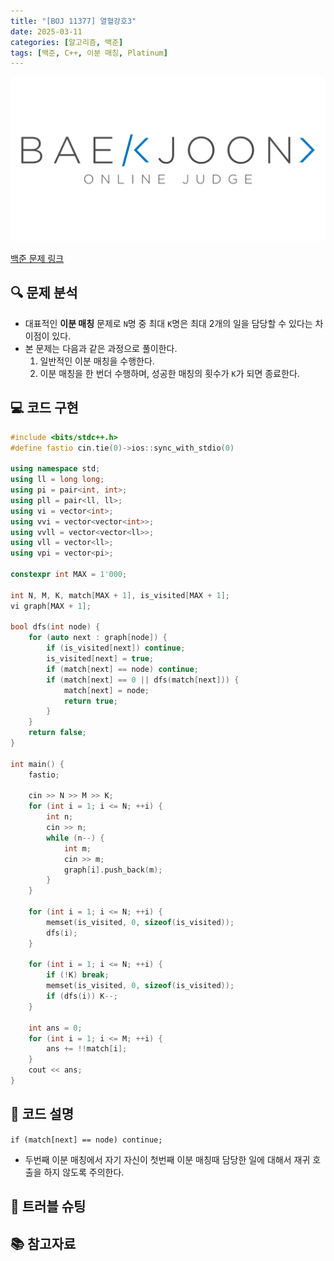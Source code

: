 ```yaml
---
title: "[BOJ 11377] 열혈강호3"
date: 2025-03-11
categories: [알고리즘, 백준]
tags: [백준, C++, 이분 매칭, Platinum]
---
```


[![백준 로고](assets/img/posts/BOJ/boj-og.png)](https://www.acmicpc.net/problem/11377)

[백준 문제 링크](https://www.acmicpc.net/problem/11377)

## 🔍 문제 분석
- 대표적인 **이분 매칭** 문제로 `N`명 중 최대 `K`명은 최대 2개의 일을 담당할 수 있다는 차이점이 있다.
- 본 문제는 다음과 같은 과정으로 풀이한다.
    1. 일반적인 이분 매칭을 수행한다.
    2. 이분 매칭을 한 번더 수행하며, 성공한 매칭의 횟수가 `K`가 되면 종료한다.

## 💻 코드 구현

```c++
#include <bits/stdc++.h>
#define fastio cin.tie(0)->ios::sync_with_stdio(0)

using namespace std;
using ll = long long;
using pi = pair<int, int>;
using pll = pair<ll, ll>;
using vi = vector<int>;
using vvi = vector<vector<int>>;
using vvll = vector<vector<ll>>;
using vll = vector<ll>;
using vpi = vector<pi>;

constexpr int MAX = 1'000;

int N, M, K, match[MAX + 1], is_visited[MAX + 1];
vi graph[MAX + 1];

bool dfs(int node) {
    for (auto next : graph[node]) {
        if (is_visited[next]) continue;
        is_visited[next] = true;
        if (match[next] == node) continue;
        if (match[next] == 0 || dfs(match[next])) {
            match[next] = node;
            return true;
        }
    }
    return false;
}

int main() {
    fastio;

    cin >> N >> M >> K;
    for (int i = 1; i <= N; ++i) {
        int n;
        cin >> n;
        while (n--) {
            int m;
            cin >> m;
            graph[i].push_back(m);
        }
    }

    for (int i = 1; i <= N; ++i) {
        memset(is_visited, 0, sizeof(is_visited));
        dfs(i);
    }

    for (int i = 1; i <= N; ++i) {
        if (!K) break;
        memset(is_visited, 0, sizeof(is_visited));
        if (dfs(i)) K--;
    }

    int ans = 0;
    for (int i = 1; i <= M; ++i) {
        ans += !!match[i];
    }
    cout << ans;
}
```

## 📝 코드 설명
``if (match[next] == node) continue;`` 
- 두번째 이분 매칭에서 자기 자신이 첫번째 이분 매칭때 담당한 일에 대해서 재귀 호출을 하지 않도록 주의한다.

## 🔧 트러블 슈팅

## 📚 참고자료